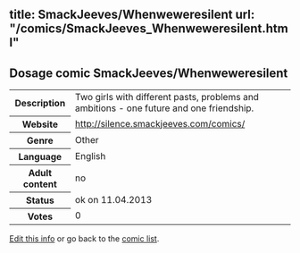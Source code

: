 title: SmackJeeves/Whenweweresilent
url: "/comics/SmackJeeves_Whenweweresilent.html"
---
Dosage comic SmackJeeves/Whenweweresilent
-----------------------------------------

<table class="comicinfo">
<tr>
<th>Description</th><td>Two girls with different pasts, problems and ambitions - one future and one friendship.</td>
</tr>
<tr>
<th>Website</th><td><a href="http://silence.smackjeeves.com/comics/">http://silence.smackjeeves.com/comics/</a></td>
</tr>
<tr>
<th>Genre</th><td>Other</td>
</tr>
<tr>
<th>Language</th><td>English</td>
</tr>
<tr>
<th>Adult content</th><td>no</td>
</tr>
<tr>
<th>Status</th><td>ok on 11.04.2013</td>
</tr>
<tr>
<th>Votes</th><td>0</div></td>
</tr>
</table>

[Edit this info](/comics/SmackJeeves_Whenweweresilent_edit.html) or go back to the [comic list](../comic-index.html).
